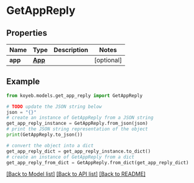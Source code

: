 # GetAppReply


## Properties

Name | Type | Description | Notes
------------ | ------------- | ------------- | -------------
**app** | [**App**](App.md) |  | [optional] 

## Example

```python
from koyeb.models.get_app_reply import GetAppReply

# TODO update the JSON string below
json = "{}"
# create an instance of GetAppReply from a JSON string
get_app_reply_instance = GetAppReply.from_json(json)
# print the JSON string representation of the object
print(GetAppReply.to_json())

# convert the object into a dict
get_app_reply_dict = get_app_reply_instance.to_dict()
# create an instance of GetAppReply from a dict
get_app_reply_from_dict = GetAppReply.from_dict(get_app_reply_dict)
```
[[Back to Model list]](../README.md#documentation-for-models) [[Back to API list]](../README.md#documentation-for-api-endpoints) [[Back to README]](../README.md)


